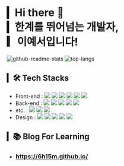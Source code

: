 # ▎Hi there 👀 <br>▎한계를 뛰어넘는 개발자, <br>▎이예서입니다!

![github-readme-stats](https://github-readme-stats.vercel.app/api?username=6h15m&hide=stars,issues&count_private=true&show_icons=true&icon_color=fff&bg_color=1b1464&title_color=fff&text_color=fff&hide_border=true&include_all_commits=true&line_height=30)
![top-langs](https://github-readme-stats.vercel.app/api/top-langs/?username=6h15m&layout=compact&bg_color=1b1464&title_color=fff&text_color=fff&hide_border=true&hide=python,ren'py,tex)

## ▎🛠 Tech Stacks
- Front-end : 
<span><img src="https://img.shields.io/badge/HTML-e34f26?style=flat-square&logo=html5&logoColor=white"/></span>
<span><img src="https://img.shields.io/badge/CSS-1572b6?style=flat-square&logo=css3&logoColor=white"/></span>
<span><img src="https://img.shields.io/badge/JavaScript-F7DF1E?style=flat-square&logo=JavaScript&logoColor=white"/></span>
<span><img src="https://img.shields.io/badge/Vue.js-4FC08D?style=flat-square&logo=Vue.js&logoColor=white"/></span>
<span><img src="https://img.shields.io/badge/React-61dafb?style=flat-square&logo=react&logoColor=white"/></span>
<span><img src="https://img.shields.io/badge/Bootstrap-7952B3?style=flat-square&logo=Bootstrap&logoColor=white"/></span>
- Back-end : 
<span><img src="https://img.shields.io/badge/Python-3776AB?style=flat-square&logo=Python&logoColor=white"/></span>
<span><img src="https://img.shields.io/badge/Spring-6DB33F?style=flat-square&logo=Spring&logoColor=white"/></span>
<span><img src="https://img.shields.io/badge/Node.js-339933?style=flat-square&logo=Node.js&logoColor=white"/></span>
<span><img src="https://img.shields.io/badge/MySQL-4479A1?style=flat-square&logo=MySQL&logoColor=white"/></span>
<span><img src="https://img.shields.io/badge/Oracle-F80000?style=flat-square&logo=Oracle&logoColor=white"/></span>
- etc. :
<span><img src="https://img.shields.io/badge/Java-007396?style=flat-square&logo=Java&logoColor=white"/></span>
<span><img src="https://img.shields.io/badge/C-A8B9CC?style=flat-square&logo=C&logoColor=white"/></span>
<span><img src="https://img.shields.io/badge/Android-3DDC84?style=flat-square&logo=Android&logoColor=white"/></span>
- Design :
<span><img src="https://img.shields.io/badge/XD-FF61F6?style=flat-square&logo=AdobeXD&logoColor=white"/></span>
<span><img src="https://img.shields.io/badge/Photoshop-31A8FF?style=flat-square&logo=AdobePhotoshop&logoColor=white"/></span>
<span><img src="https://img.shields.io/badge/Illustrator-FF9A00?style=flat-square&logo=AdobeIllustrator&logoColor=white"/></span>
<span><img src="https://img.shields.io/badge/Premiere-9999FF?style=flat-square&logo=AdobePremierePro&logoColor=white"/></span>
<span><img src="https://img.shields.io/badge/Figma-f24e1e?style=flat-square&logo=figma&logoColor=white"/></span>

## ▎📚 Blog For Learning
- ### https://6h15m.github.io/
